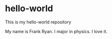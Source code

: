 # hello-world
This is my hello-world repository

My name is Frank Ryan. I major in physics. I love it.
